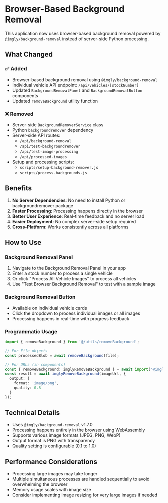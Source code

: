 # Browser-Based Background Removal

This application now uses browser-based background removal powered by `@imgly/background-removal` instead of server-side Python processing.

## What Changed

### ✅ Added
- Browser-based background removal using `@imgly/background-removal`
- Individual vehicle API endpoint: `/api/vehicles/[stockNumber]`
- Updated `BackgroundRemovalPanel` and `BackgroundRemovalButton` components
- Updated `removeBackground` utility function

### ❌ Removed
- Server-side `BackgroundRemoverService` class
- Python `backgroundremover` dependency
- Server-side API routes:
  - `/api/background-removal`
  - `/api/test-backgroundremover`
  - `/api/test-image-processing`
  - `/api/processed-images`
- Setup and processing scripts:
  - `scripts/setup-background-remover.js`
  - `scripts/process-backgrounds.js`

## Benefits

1. **No Server Dependencies**: No need to install Python or backgroundremover package
2. **Faster Processing**: Processing happens directly in the browser
3. **Better User Experience**: Real-time feedback and no server load
4. **Easier Deployment**: No complex server-side setup required
5. **Cross-Platform**: Works consistently across all platforms

## How to Use

### Background Removal Panel
1. Navigate to the Background Removal Panel in your app
2. Enter a stock number to process a single vehicle
3. Or click "Process All Vehicle Images" to process all vehicles
4. Use "Test Browser Background Removal" to test with a sample image

### Background Removal Button
- Available on individual vehicle cards
- Click the dropdown to process individual images or all images
- Processing happens in real-time with progress feedback

### Programmatic Usage
```typescript
import { removeBackground } from '@/utils/removeBackground';

// For File objects
const processedBlob = await removeBackground(file);

// For URLs (in components)
const { removeBackground: imglyRemoveBackground } = await import('@imgly/background-removal');
const result = await imglyRemoveBackground(imageUrl, {
  output: {
    format: 'image/png',
    quality: 0.8
  }
});
```

## Technical Details

- Uses `@imgly/background-removal` v1.7.0
- Processing happens entirely in the browser using WebAssembly
- Supports various image formats (JPEG, PNG, WebP)
- Output format is PNG with transparency
- Quality setting is configurable (0.1 to 1.0)

## Performance Considerations

- Processing large images may take longer
- Multiple simultaneous processes are handled sequentially to avoid overwhelming the browser
- Memory usage scales with image size
- Consider implementing image resizing for very large images if needed